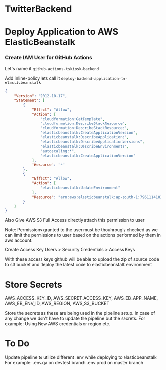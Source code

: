 # TwitterBackend

# Deploy Application to AWS ElasticBeanstalk

### Create IAM User for GitHub Actions
Let's name it `github-actions-tskiosk-backend`

Add inline-policy lets call it `deploy-backend-application-to-elasticbeanstalk`
```json
{
	"Version": "2012-10-17",
	"Statement": [
		{
			"Effect": "Allow",
			"Action": [
				"cloudformation:GetTemplate",
				"cloudformation:DescribeStackResource",
				"cloudformation:DescribeStackResources",
				"elasticbeanstalk:CreateApplicationVersion",
				"elasticbeanstalk:DescribeApplications",
				"elasticbeanstalk:DescribeApplicationVersions",
				"elasticbeanstalk:DescribeEnvironments",
				"autoscaling:*",
				"elasticbeanstalk:CreateApplicationVersion"
			],
			"Resource": "*"
		},
		{
			"Effect": "Allow",
			"Action": [
				"elasticbeanstalk:UpdateEnvironment"
			],
			"Resource": "arn:aws:elasticbeanstalk:ap-south-1:796111410382:environment/TwitterBackend/TwitterBackend-env"
		}
	]
}
```

Also Give AWS S3 Full Access directly attach this permission to user

Note: Permissions granted to the user must be thouhrougly checked as we can limit the permissions to user based on the actions performed by them in aws account.

Create Access Key
    Users > Security Credentials > Access Keys

With these access keys github will be able to upload the zip of source code to s3 bucket and deploy the latest code to elasticbeanstalk environment

# Store Secrets
AWS_ACCESS_KEY_ID, AWS_SECRET_ACCESS_KEY, AWS_EB_APP_NAME, AWS_EB_ENV_ID, AWS_REGION, AWS_S3_BUCKET

Store the secrets as these are being used in the pipeline setup.
In case of any change we don't have to update the pipeline but the secrets.
For example: Using New AWS credentials or region etc.


# To Do
Update pipeline to utilize different .env while deploying to elasticbeanstalk
For example:
	.env.qa on devtest branch
	.env.prod on master branch

	